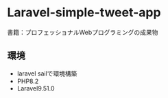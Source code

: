 # Laravel-simple-tweet-app
書籍：プロフェッショナルWebプログラミングの成果物

## 環境
- laravel sailで環境構築
- PHP8.2
- Laravel9.51.0